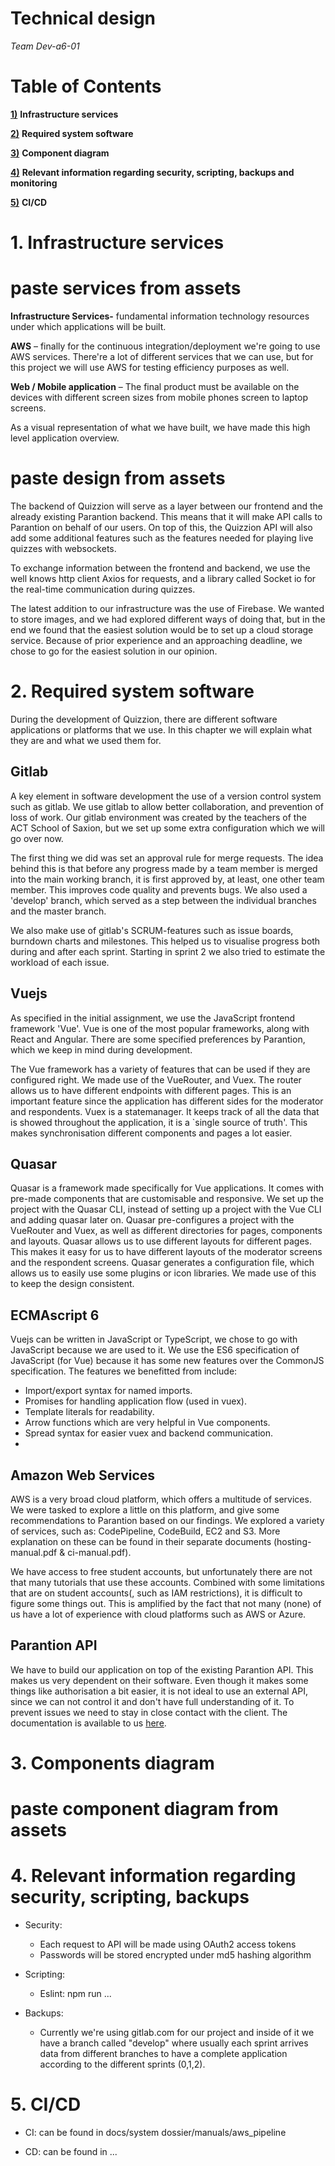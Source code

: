 # Technical design

_Team Dev-a6-01_

# Table of Contents

**[1)](#_Toc41927036)** **Infrastructure services**

**[2)](#_Toc41927038)** **Required system software** 

**[3)](#_Toc41927039)** **Component diagram** 

**[4)](#_Toc41927040)** **Relevant information regarding security, scripting, backups and monitoring** 

**[5)](#_Toc41927041)** **CI/CD** 

# 1. Infrastructure services

# paste services from assets

**Infrastructure Services-** fundamental information technology resources under which applications will be built.

**AWS** – finally for the continuous integration/deployment we&#39;re going to use AWS services. There&#39;re a lot of different services that we can use, but for this project we will use AWS for testing efficiency purposes as well.

**Web / Mobile application** – The final product must be available on the devices with different screen sizes from mobile phones screen to laptop screens.

As a visual representation of what we have built, we have made this high level application overview.

# paste design from assets

The backend of Quizzion will serve as a layer between our frontend and the already existing Parantion backend. This means that it will make API calls to Parantion on behalf of our users. On top of this, the Quizzion API will also add some additional features such as the features needed for playing live quizzes with websockets.

To exchange information between the frontend and backend, we use the well knows http client Axios for requests, and a library called Socket io for the real-time communication during quizzes.

The latest addition to our infrastructure was the use of Firebase. We wanted to store images, and we had explored different ways of doing that, but in the end we found that the easiest solution would be to set up a cloud storage service. Because of prior experience and an approaching deadline, we chose to go for the easiest solution in our opinion.

# 2. Required system software

During the development of Quizzion, there are different software applications or platforms that we use. In this chapter we will explain what they are and what we used them for.

## Gitlab

A key element in software development the use of a version control system such as gitlab. We use gitlab to allow better collaboration, and prevention of loss of work. Our gitlab environment was created by the teachers of the ACT School of Saxion, but we set up some extra configuration which we will go over now.

The first thing we did was set an approval rule for merge requests. The idea behind this is that before any progress made by a team member is merged into the main working branch, it is first approved by, at least, one other team member. This improves code quality and prevents bugs. We also used a &#39;develop&#39; branch, which served as a step between the individual branches and the master branch.

We also make use of gitlab&#39;s SCRUM-features such as issue boards, burndown charts and milestones. This helped us to visualise progress both during and after each sprint. Starting in sprint 2 we also tried to estimate the workload of each issue.

## Vuejs

As specified in the initial assignment, we use the JavaScript frontend framework &#39;Vue&#39;. Vue is one of the most popular frameworks, along with React and Angular. There are some specified preferences by Parantion, which we keep in mind during development.

The Vue framework has a variety of features that can be used if they are configured right. We made use of the VueRouter, and Vuex. The router allows us to have different endpoints with different pages. This is an important feature since the application has different sides for the moderator and respondents. Vuex is a statemanager. It keeps track of all the data that is showed throughout the application, it is a `single source of truth&#39;. This makes synchronisation different components and pages a lot easier.

## Quasar

Quasar is a framework made specifically for Vue applications. It comes with pre-made components that are customisable and responsive. We set up the project with the Quasar CLI, instead of setting up a project with the Vue CLI and adding quasar later on. Quasar pre-configures a project with the VueRouter and Vuex, as well as different directories for pages, components and layouts. Quasar allows us to use different layouts for different pages. This makes it easy for us to have different layouts of the moderator screens and the respondent screens. Quasar generates a configuration file, which allows us to easily use some plugins or icon libraries. We made use of this to keep the design consistent.

## ECMAscript 6

Vuejs can be written in JavaScript or TypeScript, we chose to go with JavaScript because we are used to it. We use the ES6 specification of JavaScript (for Vue) because it has some new features over the CommonJS specification. The features we benefitted from include:

- Import/export syntax for named imports.
- Promises for handling application flow (used in vuex).
- Template literals for readability.
- Arrow functions which are very helpful in Vue components.
- Spread syntax for easier vuex and backend communication.
- 
## Amazon Web Services

AWS is a very broad cloud platform, which offers a multitude of services. We were tasked to explore a little on this platform, and give some recommendations to Parantion based on our findings. We explored a variety of services, such as: CodePipeline, CodeBuild, EC2 and S3. More explanation on these can be found in their separate documents (hosting-manual.pdf &amp; ci-manual.pdf).

We have access to free student accounts, but unfortunately there are not that many tutorials that use these accounts. Combined with some limitations that are on student accounts(, such as IAM restrictions), it is difficult to figure some things out. This is amplified by the fact that not many (none) of us have a lot of experience with cloud platforms such as AWS or Azure.

## Parantion API

We have to build our application on top of the existing Parantion API. This makes us very dependent on their software. Even though it makes some things like authorisation a bit easier, it is not ideal to use an external API, since we can not control it and don&#39;t have full understanding of it. To prevent issues we need to stay in close contact with the client. The documentation is available to us [here](https://lab.dev.easion.nl/backend/api/doc).

# 3. Components diagram

# paste component diagram from assets

# 4. Relevant information regarding security, scripting, backups

- Security:
  - Each request to API will be made using OAuth2 access tokens
  - Passwords will be stored encrypted under md5 hashing algorithm
- Scripting:

  - Eslint: npm run ...

- Backups:
  - Currently we&#39;re using gitlab.com for our project and inside of it we have a branch called &quot;develop&quot; where usually each sprint arrives data from different branches to have a complete application according to the different sprints (0,1,2).

# 5. CI/CD

- CI: can be found in docs/system dossier/manuals/aws_pipeline

- CD: can be found in ...